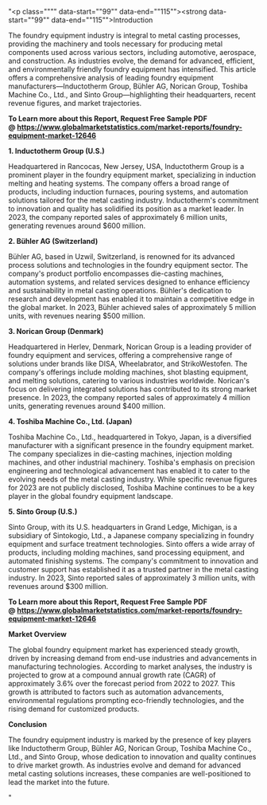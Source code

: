 "<p class="""" data-start=""99"" data-end=""115""><strong data-start=""99"" data-end=""115"">Introduction</strong></p>
<p class="""" data-start=""117"" data-end=""274""><span class=""relative -mx-px my-[-0.2rem] rounded px-px py-[0.2rem]"">The foundry equipment industry is integral to metal casting processes, providing the machinery and tools necessary for producing metal components used across various sectors, including automotive, aerospace, and construction.</span> <span class=""relative -mx-px my-[-0.2rem] rounded px-px py-[0.2rem]"">As industries evolve, the demand for advanced, efficient, and environmentally friendly foundry equipment has intensified.</span> <span class=""relative -mx-px my-[-0.2rem] rounded px-px py-[0.2rem]"">This article offers a comprehensive analysis of leading foundry equipment manufacturers&mdash;Inductotherm Group, B&uuml;hler AG, Norican Group, Toshiba Machine Co., Ltd., and Sinto Group&mdash;highlighting their headquarters, recent revenue figures, and market trajectories.</span></p>
<p class="""" data-start=""117"" data-end=""274""><strong>To Learn more about this Report, Request Free Sample PDF @&nbsp;<a href=""https://www.globalmarketstatistics.com/market-reports/foundry-equipment-market-12646"">https://www.globalmarketstatistics.com/market-reports/foundry-equipment-market-12646</a></strong></p>
<p class="""" data-start=""276"" data-end=""308""><strong data-start=""276"" data-end=""308"">1. Inductotherm Group (U.S.)</strong></p>
<p class="""" style=""text-align: left;"" data-start=""310"" data-end=""547""><span class=""relative -mx-px my-[-0.2rem] rounded px-px py-[0.2rem]"">Headquartered in Rancocas, New Jersey, USA, Inductotherm Group is a prominent player in the foundry equipment market, specializing in induction melting and heating systems.</span> <span class=""relative -mx-px my-[-0.2rem] rounded px-px py-[0.2rem]"">The company offers a broad range of products, including induction furnaces, pouring systems, and automation solutions tailored for the metal casting industry.</span> <span class=""relative -mx-px my-[-0.2rem] rounded px-px py-[0.2rem]"">Inductotherm's commitment to innovation and quality has solidified its position as a market leader.</span> <span class=""relative -mx-px my-[-0.2rem] rounded px-px py-[0.2rem]"">In 2023, the company reported sales of approximately 6 million units, generating revenues around $600 million.</span></p>
<p class="""" data-start=""549"" data-end=""579""><strong data-start=""549"" data-end=""579"">2. B&uuml;hler AG (Switzerland)</strong></p>
<p class="""" data-start=""581"" data-end=""826""><span class=""relative -mx-px my-[-0.2rem] rounded px-px py-[0.2rem]"">B&uuml;hler AG, based in Uzwil, Switzerland, is renowned for its advanced process solutions and technologies in the foundry equipment sector.</span> <span class=""relative -mx-px my-[-0.2rem] rounded px-px py-[0.2rem]"">The company's product portfolio encompasses die-casting machines, automation systems, and related services designed to enhance efficiency and sustainability in metal casting operations.</span> <span class=""relative -mx-px my-[-0.2rem] rounded px-px py-[0.2rem]"">B&uuml;hler's dedication to research and development has enabled it to maintain a competitive edge in the global market.</span> <span class=""relative -mx-px my-[-0.2rem] rounded px-px py-[0.2rem]"">In 2023, B&uuml;hler achieved sales of approximately 5 million units, with revenues nearing $500 million.</span> </p>
<p class="""" data-start=""828"" data-end=""858""><strong data-start=""828"" data-end=""858"">3. Norican Group (Denmark)</strong></p>
<p class="""" data-start=""860"" data-end=""1105""><span class=""relative -mx-px my-[-0.2rem] rounded px-px py-[0.2rem]"">Headquartered in Herlev, Denmark, Norican Group is a leading provider of foundry equipment and services, offering a comprehensive range of solutions under brands like DISA, Wheelabrator, and StrikoWestofen.</span> <span class=""relative -mx-px my-[-0.2rem] rounded px-px py-[0.2rem]"">The company's offerings include molding machines, shot blasting equipment, and melting solutions, catering to various industries worldwide.</span> <span class=""relative -mx-px my-[-0.2rem] rounded px-px py-[0.2rem]"">Norican's focus on delivering integrated solutions has contributed to its strong market presence.</span> <span class=""relative -mx-px my-[-0.2rem] rounded px-px py-[0.2rem]"">In 2023, the company reported sales of approximately 4 million units, generating revenues around $400 million.</span> </p>
<p class="""" data-start=""1107"" data-end=""1147""><strong data-start=""1107"" data-end=""1147"">4. Toshiba Machine Co., Ltd. (Japan)</strong></p>
<p class="""" data-start=""1149"" data-end=""1354""><span class=""relative -mx-px my-[-0.2rem] rounded px-px py-[0.2rem]"">Toshiba Machine Co., Ltd., headquartered in Tokyo, Japan, is a diversified manufacturer with a significant presence in the foundry equipment market.</span> <span class=""relative -mx-px my-[-0.2rem] rounded px-px py-[0.2rem]"">The company specializes in die-casting machines, injection molding machines, and other industrial machinery.</span> <span class=""relative -mx-px my-[-0.2rem] rounded px-px py-[0.2rem]"">Toshiba's emphasis on precision engineering and technological advancement has enabled it to cater to the evolving needs of the metal casting industry.</span> <span class=""relative -mx-px my-[-0.2rem] rounded px-px py-[0.2rem]"">While specific revenue figures for 2023 are not publicly disclosed, Toshiba Machine continues to be a key player in the global foundry equipment landscape.</span></p>
<p class="""" data-start=""1356"" data-end=""1381""><strong data-start=""1356"" data-end=""1381"">5. Sinto Group (U.S.)</strong></p>
<p class="""" data-start=""1383"" data-end=""1628""><span class=""relative -mx-px my-[-0.2rem] rounded px-px py-[0.2rem]"">Sinto Group, with its U.S. headquarters in Grand Ledge, Michigan, is a subsidiary of Sintokogio, Ltd., a Japanese company specializing in foundry equipment and surface treatment technologies.</span> <span class=""relative -mx-px my-[-0.2rem] rounded px-px py-[0.2rem]"">Sinto offers a wide array of products, including molding machines, sand processing equipment, and automated finishing systems.</span> <span class=""relative -mx-px my-[-0.2rem] rounded px-px py-[0.2rem]"">The company's commitment to innovation and customer support has established it as a trusted partner in the metal casting industry.</span> <span class=""relative -mx-px my-[-0.2rem] rounded px-px py-[0.2rem]"">In 2023, Sinto reported sales of approximately 3 million units, with revenues around $300 million.</span> </p>
<p class="""" data-start=""1383"" data-end=""1628""><strong>To Learn more about this Report, Request Free Sample PDF @&nbsp;<a href=""https://www.globalmarketstatistics.com/market-reports/foundry-equipment-market-12646"">https://www.globalmarketstatistics.com/market-reports/foundry-equipment-market-12646</a></strong></p>
<p class="""" data-start=""1630"" data-end=""1649""><strong data-start=""1630"" data-end=""1649"">Market Overview</strong></p>
<p class="""" data-start=""1651"" data-end=""1856""><span class=""relative -mx-px my-[-0.2rem] rounded px-px py-[0.2rem]"">The global foundry equipment market has experienced steady growth, driven by increasing demand from end-use industries and advancements in manufacturing technologies.</span> <span class=""relative -mx-px my-[-0.2rem] rounded px-px py-[0.2rem]"">According to market analyses, the industry is projected to grow at a compound annual growth rate (CAGR) of approximately 3.6% over the forecast period from 2022 to 2027.</span> <span class=""relative -mx-px my-[-0.2rem] rounded px-px py-[0.2rem]"">This growth is attributed to factors such as automation advancements, environmental regulations prompting eco-friendly technologies, and the rising demand for customized products.</span></p>
<p class="""" data-start=""1858"" data-end=""1872""><strong data-start=""1858"" data-end=""1872"">Conclusion</strong></p>
<p class="""" data-start=""1874"" data-end=""1999""><span class=""relative -mx-px my-[-0.2rem] rounded px-px py-[0.2rem]"">The foundry equipment industry is marked by the presence of key players like Inductotherm Group, B&uuml;hler AG, Norican Group, Toshiba Machine Co., Ltd., and Sinto Group, whose dedication to innovation and quality continues to drive market growth.</span> <span class=""relative -mx-px my-[-0.2rem] rounded px-px py-[0.2rem]"">As industries evolve and demand for advanced metal casting solutions increases, these companies are well-positioned to lead the market into the future.</span></p>"
